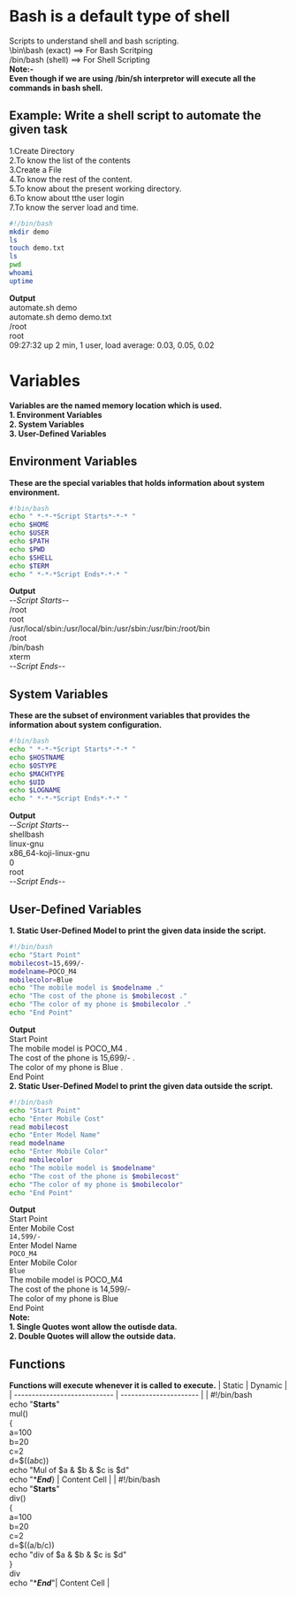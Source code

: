 # Bash is a default type of shell
Scripts to understand shell and bash scripting.<br>
\bin\bash (exact) ==> For Bash Scritping<br>
/bin/bash (shell) ==> For Shell Scripting<br>
**Note:-** <br>
**Even though if we are using /bin/sh interpretor will execute all the commands in bash shell.**
## Example: Write a shell script to automate the given task
1.Create Directory<br>
2.To know the list of the contents<br>
3.Create a File<br>
4.To know the rest of the content.<br>
5.To know about the present working directory.<br>
6.To know about tthe user login<br>
7.To know the server load and time.
```sh
#!/bin/bash
mkdir demo
ls
touch demo.txt
ls
pwd
whoami
uptime
```
**Output**<br>
automate.sh  demo<br>
automate.sh  demo  demo.txt<br>
/root<br>
root<br>
09:27:32 up 2 min,  1 user,  load average: 0.03, 0.05, 0.02

# Variables
  **Variables are the named memory location which is used.** <br>
  **1. Environment Variables**<br>
  **2. System Variables**<br>
  **3. User-Defined Variables**<br>

## Environment Variables
  **These are the special variables that holds information about system environment.** <br>
```sh
#!bin/bash
echo " *-*-*Script Starts*-*-* "
echo $HOME
echo $USER
echo $PATH
echo $PWD
echo $SHELL
echo $TERM
echo " *-*-*Script Ends*-*-* "
```
**Output**<br>
 *-*-*Script Starts*-*-*<br>
/root<br>
root<br>
/usr/local/sbin:/usr/local/bin:/usr/sbin:/usr/bin:/root/bin<br>
/root<br>
/bin/bash<br>
xterm<br>
 *-*-*Script Ends*-*-*
## System Variables
**These are the subset of environment variables that provides the information about system configuration.** <br>
```sh
#!bin/bash
echo " *-*-*Script Starts*-*-* "
echo $HOSTNAME
echo $OSTYPE
echo $MACHTYPE
echo $UID
echo $LOGNAME
echo " *-*-*Script Ends*-*-* "
```
**Output**<br>
 *-*-*Script Starts*-*-*<br>
shellbash<br>
linux-gnu<br>
x86_64-koji-linux-gnu<br>
0<br>
root<br>
 *-*-*Script Ends*-*-*
## User-Defined Variables
**1. Static User-Defined Model to print the given data inside the script.**
```sh
#!/bin/bash
echo "Start Point"
mobilecost=15,699/-
modelname=POCO_M4
mobilecolor=Blue
echo "The mobile model is $modelname ."
echo "The cost of the phone is $mobilecost ."
echo "The color of my phone is $mobilecolor ."
echo "End Point"
```
**Output**<br>
Start Point<br>
The mobile model is POCO_M4 .<br>
The cost of the phone is 15,699/- .<br>
The color of my phone is Blue .<br>
End Point<br>
**2. Static User-Defined Model to print the given data outside the script.**
```sh
#!/bin/bash
echo "Start Point"
echo "Enter Mobile Cost"
read mobilecost
echo "Enter Model Name"
read modelname
echo "Enter Mobile Color"
read mobilecolor
echo "The mobile model is $modelname"
echo "The cost of the phone is $mobilecost"
echo "The color of my phone is $mobilecolor"
echo "End Point"
```
**Output** <br>
Start Point<br>
Enter Mobile Cost<br>
```14,599/-```<br>
Enter Model Name<br>
```POCO_M4```<br>
Enter Mobile Color<br>
```Blue```<br>
The mobile model is POCO_M4<br>
The cost of the phone is 14,599/-<br>
The color of my phone is Blue<br>
End Point<br>
**Note:** <br>
**1. Single Quotes wont allow the outisde data.**<br>
**2. Double Quotes will allow the outside data.**

## Functions
**Functions will execute whenever it is called to execute.**
|        Static             |          Dynamic          |
| ---------------------------- | ---------------------- |
| #!/bin/bash<br>echo "******Starts******"<br>mul()<br>{<br>a=100<br>b=20<br>c=2<br>d=$((a*b*c))<br>echo "Mul of $a & $b & $c is $d"<br>echo "******End*****}  | Content Cell  |
| #!/bin/bash<br>echo "******Starts******"<br>div()<br>{<br>a=100<br>b=20<br>c=2<br>d=$((a/b/c))<br>echo "div of $a & $b & $c is $d"<br>}<br>div<br>echo "******End*****"| Content Cell  |


